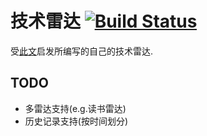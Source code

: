 # 技术雷达 [![Build Status](https://travis-ci.org/teddy-ma/technology-radar.svg?branch=master)](https://travis-ci.org/teddy-ma/technology-radar)

受[此文](http://insights.thoughtworkers.org/build-your-own-technology-radar/)启发所编写的自己的技术雷达.

## TODO

- 多雷达支持(e.g.读书雷达)
- 历史记录支持(按时间划分)
